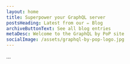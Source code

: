 ```yaml
---
layout: home
title: Superpower your GraphQL server
postsHeading: Latest from our ✏️ Blog
archiveButtonText: See all blog entries
metaDesc: Welcome to the GraphQL by PoP site
socialImage: /assets/graphql-by-pop-logo.jpg
---
```


...
